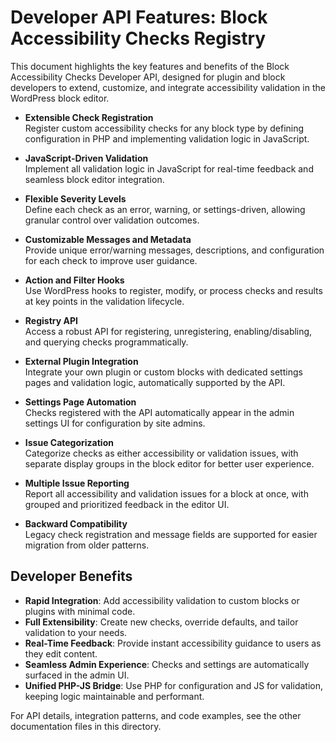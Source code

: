 # Developer API Features: Block Accessibility Checks Registry

This document highlights the key features and benefits of the Block Accessibility Checks Developer API, designed for plugin and block developers to extend, customize, and integrate accessibility validation in the WordPress block editor.

- **Extensible Check Registration**  
  Register custom accessibility checks for any block type by defining configuration in PHP and implementing validation logic in JavaScript.

- **JavaScript-Driven Validation**  
  Implement all validation logic in JavaScript for real-time feedback and seamless block editor integration.

- **Flexible Severity Levels**  
  Define each check as an error, warning, or settings-driven, allowing granular control over validation outcomes.

- **Customizable Messages and Metadata**  
  Provide unique error/warning messages, descriptions, and configuration for each check to improve user guidance.

- **Action and Filter Hooks**  
  Use WordPress hooks to register, modify, or process checks and results at key points in the validation lifecycle.

- **Registry API**  
  Access a robust API for registering, unregistering, enabling/disabling, and querying checks programmatically.

- **External Plugin Integration**  
  Integrate your own plugin or custom blocks with dedicated settings pages and validation logic, automatically supported by the API.

- **Settings Page Automation**  
  Checks registered with the API automatically appear in the admin settings UI for configuration by site admins.

- **Issue Categorization**  
  Categorize checks as either accessibility or validation issues, with separate display groups in the block editor for better user experience.

- **Multiple Issue Reporting**  
  Report all accessibility and validation issues for a block at once, with grouped and prioritized feedback in the editor UI.

- **Backward Compatibility**  
  Legacy check registration and message fields are supported for easier migration from older patterns.

## Developer Benefits

- **Rapid Integration**: Add accessibility validation to custom blocks or plugins with minimal code.
- **Full Extensibility**: Create new checks, override defaults, and tailor validation to your needs.
- **Real-Time Feedback**: Provide instant accessibility guidance to users as they edit content.
- **Seamless Admin Experience**: Checks and settings are automatically surfaced in the admin UI.
- **Unified PHP-JS Bridge**: Use PHP for configuration and JS for validation, keeping logic maintainable and performant.

For API details, integration patterns, and code examples, see the other documentation files in this directory.
